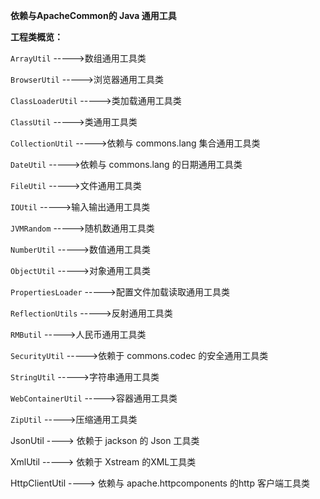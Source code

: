 **依赖与ApacheCommon的 Java 通用工具**

**工程类概览：**

`ArrayUtil`  ----->数组通用工具类

`BrowserUtil` ----->浏览器通用工具类

`ClassLoaderUtil` ----->类加载通用工具类

`ClassUtil` ----->类通用工具类

`CollectionUtil` ----->依赖与 commons.lang 集合通用工具类

`DateUtil` ----->依赖与 commons.lang 的日期通用工具类

`FileUtil` ----->文件通用工具类

`IOUtil` ----->输入输出通用工具类

`JVMRandom` ----->随机数通用工具类

`NumberUtil` ----->数值通用工具类

`ObjectUtil` ----->对象通用工具类

`PropertiesLoader` ----->配置文件加载读取通用工具类

`ReflectionUtils` ----->反射通用工具类

`RMButil` ----->人民币通用工具类

`SecurityUtil` ----->依赖于 commons.codec 的安全通用工具类

`StringUtil` ----->字符串通用工具类

`WebContainerUtil` ----->容器通用工具类

`ZipUtil` ----->压缩通用工具类

JsonUtil ----> 依赖于 jackson 的 Json 工具类

XmlUtil -----> 依赖于 Xstream 的XML工具类

HttpClientUtil ----> 依赖与 apache.httpcomponents 的http 客户端工具类